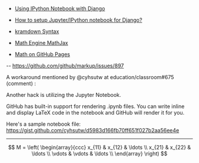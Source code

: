 
* [Using IPython Notebook with Django](https://andrewbrookins.com/python/using-ipython-notebook-with-django/)
* [How to setup Jupyter/IPython notebook for Django?](https://stackoverflow.com/questions/35483328/how-to-setup-jupyter-ipython-notebook-for-django)

* [kramdown Syntax](https://kramdown.gettalong.org/syntax.html#math-blocks)

* [Math Engine MathJax](https://kramdown.gettalong.org/math_engine/mathjax.html)
* [Math on GitHub Pages](http://g14n.info/2014/09/math-on-github-pages/)


--
https://github.com/github/markup/issues/897

A workaround mentioned by @cyhsutw at education/classroom#675 (comment) :

Another hack is utilizing the Jupyter Notebook.

GitHub has built-in support for rendering .ipynb files. You can write inline and display LaTeX code in the notebook and GitHub will render it for you.

Here's a sample notebook file: https://gist.github.com/cyhsutw/d5983d166fb70ff651f027b2aa56ee4e

---

$$
M = \left( \begin{array}{ccc}
x_{11} & x_{12} & \ldots \\
x_{21} & x_{22} & \ldots \\
\vdots & \vdots & \ldots \\
\end{array} \right)
$$


<!-- testing Using MathJax -->
<script src="https://cdn.mathjax.org/mathjax/latest/MathJax.js?config=TeX-AMS-MML_HTMLorMML" type="text/javascript"></script>
